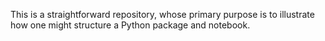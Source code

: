 This is a straightforward repository, whose primary purpose is to illustrate how one might structure a Python package and notebook.